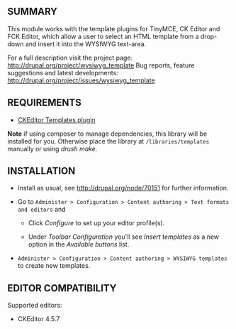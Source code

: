 ## SUMMARY

This module works with the template plugins for TinyMCE, CK Editor and
FCK Editor, which allow a user to select an HTML template from a drop-down and
insert it into the WYSIWYG text-area.

For a full description visit the project page:
  http://drupal.org/project/wysiwyg_template
Bug reports, feature suggestions and latest developments:
  http://drupal.org/project/issues/wysiwyg_template


## REQUIREMENTS

* [CKEditor Templates plugin](http://ckeditor.com/addon/templates)

**Note** if using composer to manage dependencies, this library will be installed for you. Otherwise place the library at `/libraries/templates` manually or using *drush make*.


## INSTALLATION

* Install as usual, see http://drupal.org/node/70151 for further information.

* Go to `Administer > Configuration > Content authoring > Text formats and editors` and

  - Click *Configure* to set up your editor profile(s).

  - Under *Toolbar Configuration* you'll see *Insert templates* as a new option in the *Available buttons* list.

* `Administer > Configuration > Content authoring > WYSIWYG templates` to create new templates.

## EDITOR COMPATIBILITY

Supported editors:

 - CKEditor 4.5.7
